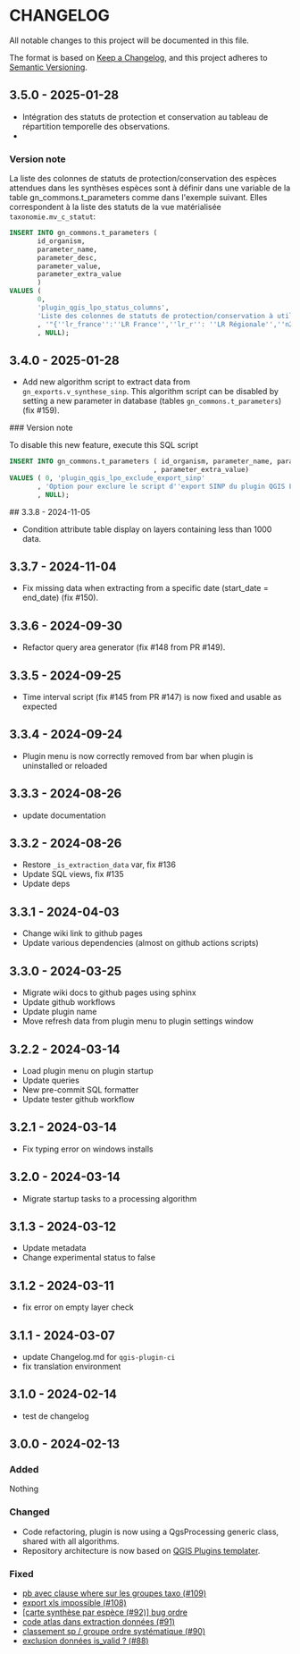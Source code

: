 # CHANGELOG

All notable changes to this project will be documented in this file.

The format is based on [Keep a Changelog](https://keepachangelog.com/), and this project adheres to [Semantic Versioning](https://semver.org/).

<!-- ## Unreleased [{version_tag}](https://github.com/opengisch/qgis-plugin-ci/releases/tag/{version_tag}) - YYYY-MM-DD -->

## 3.5.0 - 2025-01-28

* Intégration des statuts de protection et conservation au tableau de répartition temporelle des observations.
* 

### Version note

La liste des colonnes de statuts de protection/conservation des espèces attendues dans les synthèses espèces sont à définir dans une variable de la table gn_commons.t_parameters comme dans l'exemple suivant. Elles correspondent à la liste des statuts de la vue matérialisée `taxonomie.mv_c_statut`:

```sql
INSERT INTO gn_commons.t_parameters ( 
       id_organism, 
       parameter_name, 
       parameter_desc, 
       parameter_value,
       parameter_extra_value
       )
VALUES (
       0, 
       'plugin_qgis_lpo_status_columns',
       'Liste des colonnes de statuts de protection/conservation à utilisées pour le plugin QGIS LPO',
       , '"{''lr_france'':''LR France'',''lr_r'': ''LR Régionale'',''n2k'':''Natura 2000'',''prot_nat'':''Protection nationale'',''conv_berne'':''Convention de Berne'',''conv_bonn'':''Convention de Bonn''}"'
       , NULL);
```


## 3.4.0 - 2025-01-28

* Add new algorithm script to extract data from `gn_exports.v_synthese_sinp`. This algorithm script can be disabled by setting a new parameter in database (tables `gn_commons.t_parameters`) (fix #159).

### Version note

To disable this new feature, execute this SQL script

```sql
INSERT INTO gn_commons.t_parameters ( id_organism, parameter_name, parameter_desc, parameter_value
                                    , parameter_extra_value)
VALUES ( 0, 'plugin_qgis_lpo_exclude_export_sinp'
       , 'Option pour exclure le script d''export SINP du plugin QGIS LPO (valeurs possibles: "false","true")', 'true'
       , NULL);
```

## 3.3.8 - 2024-11-05

* Condition attribute table display on layers containing less than 1000 data.

## 3.3.7 - 2024-11-04

* Fix missing data when extracting from a specific date (start_date = end_date) (fix #150).

## 3.3.6 - 2024-09-30

* Refactor query area generator (fix #148 from PR #149).

## 3.3.5 - 2024-09-25

* Time interval script (fix #145 from PR #147) is now fixed and usable as expected

## 3.3.4 - 2024-09-24

* Plugin menu is now correctly removed from bar when plugin is uninstalled or reloaded

## 3.3.3 - 2024-08-26

* update documentation

## 3.3.2 - 2024-08-26

* Restore `_is_extraction_data` var, fix #136
* Update SQL views, fix #135
* Update deps

## 3.3.1 - 2024-04-03

* Change wiki link to github pages
* Update various dependencies (almost on github actions scripts)

## 3.3.0 - 2024-03-25

* Migrate wiki docs to github pages using sphinx
* Update github workflows
* Update plugin name
* Move refresh data from plugin menu to plugin settings window

## 3.2.2 - 2024-03-14

* Load plugin menu on plugin startup
* Update queries
* New pre-commit SQL formatter
* Update tester github workflow

## 3.2.1 - 2024-03-14

* Fix typing error on windows installs

## 3.2.0 - 2024-03-14

* Migrate startup tasks to a processing algorithm

## 3.1.3 - 2024-03-12

* Update metadata
* Change experimental status to false

## 3.1.2 - 2024-03-11

* fix error on empty layer check

## 3.1.1 - 2024-03-07

* update Changelog.md for `qgis-plugin-ci`
* fix translation environment


## 3.1.0 - 2024-02-14

* test de changelog


## 3.0.0 - 2024-02-13

### Added

Nothing

### Changed

- Code refactoring, plugin is now using a QgsProcessing generic class, shared with all algorithms.
- Repository architecture is now based on [QGIS Plugins templater](https://oslandia.gitlab.io/qgis/template-qgis-plugin/).

### Fixed

- [pb avec clause where sur les groupes taxo (#109)](https://github.com/lpoaura/PluginQGis-LPOData/issues/109)
- [export xls impossible (#108)](https://github.com/lpoaura/PluginQGis-LPOData/issues/108)
- [[carte synthèse par espèce (#92)] bug ordre](https://github.com/lpoaura/PluginQGis-LPOData/issues/92)
- [code atlas dans extraction données (#91)](https://github.com/lpoaura/PluginQGis-LPOData/issues/91)
- [classement sp / groupe ordre systématique (#90)](https://github.com/lpoaura/PluginQGis-LPOData/issues/90)
- [exclusion données is_valid ? (#88)](https://github.com/lpoaura/PluginQGis-LPOData/issues/90)
